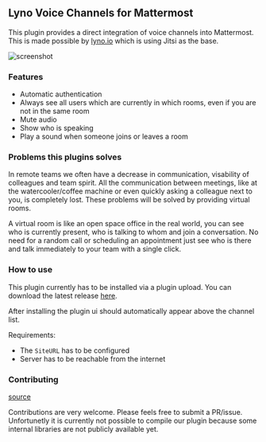 ## Lyno Voice Channels for Mattermost

This plugin provides a direct integration of voice channels into Mattermost.
This is made possible by [lyno.io](https://lyno.io) which is using Jitsi as the base.

![screenshot](https://github.com/lynoapp/mattermost-plugin-lyno/blob/master/screenshot.png?raw=true)

### Features

- Automatic authentication
- Always see all users which are currently in which rooms, even if you are not in the same room
- Mute audio
- Show who is speaking
- Play a sound when someone joins or leaves a room

### Problems this plugins solves

In remote teams we often have a decrease in communication, visability of colleagues and team spirit. All the communication between meetings, like at the watercooler/coffee machine or even quickly asking a colleague next to you, is completely lost. These problems will be solved by providing virtual rooms.

A virtual room is like an open space office in the real world, you can see who is currently present, who is talking to whom and join a conversation. No need for a random call or scheduling an appointment just see who is there and talk immediately to your team with a single click.

### How to use

This plugin currently has to be installed via a plugin upload. You can download the latest release [here](https://github.com/lynoapp/mattermost-plugin-lyno/releases).

After installing the plugin ui should automatically appear above the channel list.

Requirements:
- The `SiteURL` has to be configured
- Server has to be reachable from the internet

### Contributing

[source](https://github.com/lynoapp/mattermost-plugin-lyno)

Contributions are very welcome. Please feels free to submit a PR/issue.
Unfortunetly it is currently not possible to compile our plugin because some internal libraries are not publicly available yet.
